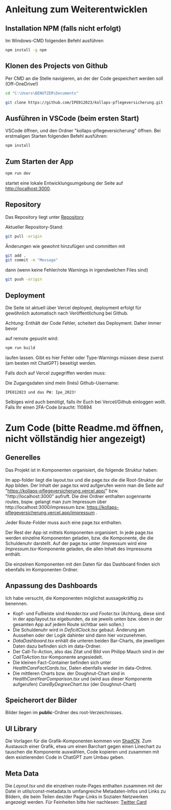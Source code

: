 # Anleitung zum Weiterentwicklen

## Installation NPM (falls nicht erfolgt)

Im Windows-CMD folgenden Befehl ausführen

```bash
npm install -g npm
```

## Klonen des Projects von Github

Per CMD an die Stelle navigieren, an der der Code gespeichert werden soll (Off-OneDrive!)

```bash
cd "C:\Users\BENUTZER\Documents"

git clone https://github.com/IPE012023/kollaps-pflegeversicherung.git
```

## Ausführen in VSCode (beim ersten Start)
VSCode öffnen, und den Ordner "kollaps-pflegeversicherung" öffnen.
Bei erstmaligen Starten folgenden Befehl ausführen:

```bash
npm install
```

## Zum Starten der App

```bash
npm run dev
```

startet eine lokale Entwicklungsumgebung der Seite auf [http://localhost:3000](http://localhost:3000).


## Repository

Das Repository liegt unter [Repository](https://github.com/IPE012023/kollaps-pflegeversicherung)

Aktueller Repository-Stand:

```bash
git pull -origin
```

Änderungen wie gewohnt hinzufügen und committen mit
```bash
git add .
git commit -m "Message"
```
dann (wenn keine Fehler/rote Warnings in irgendwelchen Files sind)

```bash
git push -origin
```

## Deployment

Die Seite ist aktuell über Vercel deployed, deployment erfolgt für gewöhnlich automatisch nach Veröffentlichung bei Github.

Achtung: Enthält der Code Fehler, scheitert das Deployment. Daher immer bevor 

auf remote gepusht wird:

```bash
npm run build
```

laufen lassen. Gibt es hier Fehler oder Type-Warnings müssen diese zuerst (am besten mit ChatGPT) beseitigt werden.

Falls doch auf Vercel zugegriffen werden muss:

Die Zugangsdaten sind mein (Inés) Github-Username:

    IPE012023 und das PW: Ipe_2023!

Selbiges wird auch benötigt, falls ihr Euch bei Vercel/Github einloggen wollt. Falls Ihr einen 2FA-Code braucht: 110894

# Zum Code (bitte Readme.md öffnen, nicht völlständig hier angezeigt)

## Generelles

Das Projekt ist in Komponenten organisiert, die folgende Struktur haben:

Im app-folder liegt die layout.tsx und die page.tsx die die Root-Struktur der App bilden. Der Inhalt der page.tsx wird aufgerufen wenn man die Seite auf "https://kollaps-pflegeversicherung.vercel.app/" bzw. "http://localhost:3000" aufruft. Die drei Ordner enthalten sogennante routes, bspw. gelangt man zum Impressum über http://localhost:3000/impressum bzw. https://kollaps-pflegeversicherung.vercel.app/impressum .

Jeder Route-Folder muss auch eine page.tsx enthalten.

Der Rest der App ist mittels Komponenten organisiert. In jede page.tsx werden einzelne Komponenten geladen, bzw. die Komponente, die die Schuldenuhr darstellt. Auf der page.tsx unter /impressum wird eine *Impressum.tsx*-Komponente geladen, die allen Inhalt des Impressums enthält.

Die einzelnen Komponenten mit den Daten für das Dashboard finden sich ebenfalls im Komponenten Ordner. 

## Anpassung des Dashboards

Ich habe versucht, die Komponenten möglichst aussagekräftig zu benennen.

 - Kopf- und Fußleiste sind *Header.tsx* und *Footer.tsx* (Achtung, diese sind in der app/layout.tsx eigebunden, da sie jeweils unten bzw. oben in der gesamten App auf jedem Route sichtbar sein sollen.)
 - Die Schuldenuhr wird in *DeficitClock.tsx* gebaut. Änderung am Aussehen oder der Logik dahinter sind dann hier vorzunehmen.
 - *DataDashboard.tsx* enhält die unteren beiden Bar-Charts, die jeweiligen Daten dazu befinden sich im data-Ordner.
 - Der Call-To-Action, also das Zitat und Bild von Philipp Mauch sind in der *CallToAction.tsx*-Komponente angesiedelt.
 - Die kleinen Fact-Container befinden sich unter *HealthCareFactCards.tsx*, Daten ebenfalls wieder im data-Ordnre.
 - Die mittleren Charts bzw. der Doughnut-Chart sind in *HealthCareYearComparison.tsx* und (wird aus dieser Komponente aufgerufen) *CareByDegreeChart.tsx* (der Doughnut-Chart)

## Speicherort der Bilder

Bilder liegen im **public**-Ordner des root-Verzeichnisses.

## UI Library

Die Vorlagen für die Grafik-Komponenten kommen von [ShadCN](https://ui.shadcn.com/charts). Zum Austausch einer Grafik,
etwa um einen Barchart gegen einen Linechart zu tauschen die Komponente auswählen, Code kopieren und zusammen mit dem existierenden Code in ChatGPT zum Umbau geben.

## Meta Data

Die *Layout.tsx* und die einzelnen route-Pages enthalten zusammen mit der Datei in utils/const-metadata.ts umfangreiche Metadaten-Infos und Links zu Bildern, die beim Teilen des/der Page-Links in Sozialen Netzwerken angezeigt werden. Für Feinheiten bitte hier nachlesen: [Twitter Card](https://nextjs.org/docs/app/api-reference/file-conventions/metadata/opengraph-image)